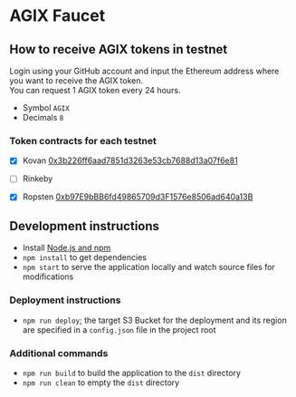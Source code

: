 # AGIX Faucet

## How to receive AGIX tokens in testnet
Login using your GitHub account and input the Ethereum address where you want to receive the AGIX token.  
You can request 1 AGIX token every 24 hours.

- Symbol `AGIX`
- Decimals `8`

### Token contracts for each testnet
- [x] Kovan [0x3b226ff6aad7851d3263e53cb7688d13a07f6e81](https://kovan.etherscan.io/token/0x3b226ff6aad7851d3263e53cb7688d13a07f6e81)   
- [ ] Rinkeby  
- [x] Ropsten [0xb97E9bBB6fd49865709d3F1576e8506ad640a13B](https://ropsten.etherscan.io/token/0xb97E9bBB6fd49865709d3F1576e8506ad640a13B)   


## Development instructions
* Install [Node.js and npm](https://nodejs.org/)
* `npm install` to get dependencies
* `npm start` to serve the application locally and watch source files for modifications

### Deployment instructions
* `npm run deploy`; the target S3 Bucket for the deployment and its region are specified in a `config.json` file in the project root

### Additional commands
* `npm run build` to build the application to the `dist` directory
* `npm run clean` to empty the `dist` directory
